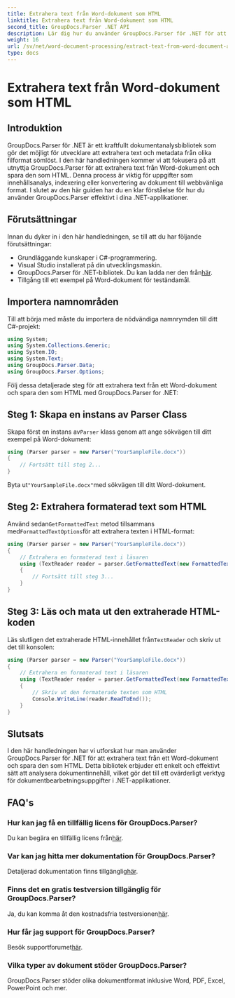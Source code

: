 ```yaml
---
title: Extrahera text från Word-dokument som HTML
linktitle: Extrahera text från Word-dokument som HTML
second_title: GroupDocs.Parser .NET API
description: Lär dig hur du använder GroupDocs.Parser för .NET för att extrahera text från Word-dokument och spara den som HTML. Steg-för-steg handledning med kodexempel.
weight: 16
url: /sv/net/word-document-processing/extract-text-from-word-document-as-html/
type: docs
---
```

# Extrahera text från Word-dokument som HTML

## Introduktion
GroupDocs.Parser för .NET är ett kraftfullt dokumentanalysbibliotek som gör det möjligt för utvecklare att extrahera text och metadata från olika filformat sömlöst. I den här handledningen kommer vi att fokusera på att utnyttja GroupDocs.Parser för att extrahera text från Word-dokument och spara den som HTML. Denna process är viktig för uppgifter som innehållsanalys, indexering eller konvertering av dokument till webbvänliga format. I slutet av den här guiden har du en klar förståelse för hur du använder GroupDocs.Parser effektivt i dina .NET-applikationer.
## Förutsättningar
Innan du dyker in i den här handledningen, se till att du har följande förutsättningar:
- Grundläggande kunskaper i C#-programmering.
- Visual Studio installerat på din utvecklingsmaskin.
-  GroupDocs.Parser för .NET-bibliotek. Du kan ladda ner den från[här](https://releases.groupdocs.com/parser/net/).
- Tillgång till ett exempel på Word-dokument för teständamål.
## Importera namnområden
Till att börja med måste du importera de nödvändiga namnrymden till ditt C#-projekt:
```csharp
using System;
using System.Collections.Generic;
using System.IO;
using System.Text;
using GroupDocs.Parser.Data;
using GroupDocs.Parser.Options;
```
Följ dessa detaljerade steg för att extrahera text från ett Word-dokument och spara den som HTML med GroupDocs.Parser for .NET:
## Steg 1: Skapa en instans av Parser Class
 Skapa först en instans av`Parser` klass genom att ange sökvägen till ditt exempel på Word-dokument:
```csharp
using (Parser parser = new Parser("YourSampleFile.docx"))
{
    // Fortsätt till steg 2...
}
```
 Byta ut`"YourSampleFile.docx"`med sökvägen till ditt Word-dokument.
## Steg 2: Extrahera formaterad text som HTML
 Använd sedan`GetFormattedText` metod tillsammans med`FormattedTextOptions`för att extrahera texten i HTML-format:
```csharp
using (Parser parser = new Parser("YourSampleFile.docx"))
{
    // Extrahera en formaterad text i läsaren
    using (TextReader reader = parser.GetFormattedText(new FormattedTextOptions(FormattedTextMode.Html)))
    {
        // Fortsätt till steg 3...
    }
}
```
## Steg 3: Läs och mata ut den extraherade HTML-koden
 Läs slutligen det extraherade HTML-innehållet från`TextReader` och skriv ut det till konsolen:
```csharp
using (Parser parser = new Parser("YourSampleFile.docx"))
{
    // Extrahera en formaterad text i läsaren
    using (TextReader reader = parser.GetFormattedText(new FormattedTextOptions(FormattedTextMode.Html)))
    {
        // Skriv ut den formaterade texten som HTML
        Console.WriteLine(reader.ReadToEnd());
    }
}
```
## Slutsats
I den här handledningen har vi utforskat hur man använder GroupDocs.Parser för .NET för att extrahera text från ett Word-dokument och spara den som HTML. Detta bibliotek erbjuder ett enkelt och effektivt sätt att analysera dokumentinnehåll, vilket gör det till ett ovärderligt verktyg för dokumentbearbetningsuppgifter i .NET-applikationer.

## FAQ's
### Hur kan jag få en tillfällig licens för GroupDocs.Parser?
 Du kan begära en tillfällig licens från[här](https://purchase.groupdocs.com/temporary-license/).
### Var kan jag hitta mer dokumentation för GroupDocs.Parser?
 Detaljerad dokumentation finns tillgänglig[här](https://tutorials.groupdocs.com/parser/net/).
### Finns det en gratis testversion tillgänglig för GroupDocs.Parser?
 Ja, du kan komma åt den kostnadsfria testversionen[här](https://releases.groupdocs.com/).
### Hur får jag support för GroupDocs.Parser?
 Besök supportforumet[här](https://forum.groupdocs.com/c/parser/17).
### Vilka typer av dokument stöder GroupDocs.Parser?
GroupDocs.Parser stöder olika dokumentformat inklusive Word, PDF, Excel, PowerPoint och mer.